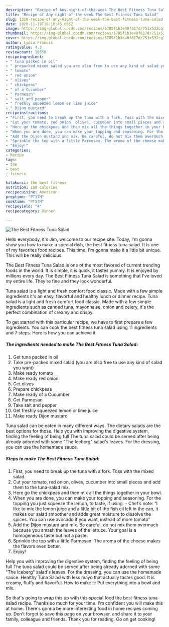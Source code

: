 ```yaml
---
description: "Recipe of Any-night-of-the-week The Best Fitness Tuna Salad"
title: "Recipe of Any-night-of-the-week The Best Fitness Tuna Salad"
slug: 1318-recipe-of-any-night-of-the-week-the-best-fitness-tuna-salad
date: 2020-11-19T16:16:48.005Z
image: https://img-global.cpcdn.com/recipes/5785f1b3e40f617d/751x532cq70/the-best-fitness-tuna-salad-recipe-main-photo.jpg
thumbnail: https://img-global.cpcdn.com/recipes/5785f1b3e40f617d/751x532cq70/the-best-fitness-tuna-salad-recipe-main-photo.jpg
cover: https://img-global.cpcdn.com/recipes/5785f1b3e40f617d/751x532cq70/the-best-fitness-tuna-salad-recipe-main-photo.jpg
author: Lydia Francis
ratingvalue: 4.3
reviewcount: 10650
recipeingredient:
- " tuna packed in oil"
- " prepacked mixed salad you are also free to use any kind of salad you want"
- " tomato"
- " red onion"
- " olives"
- " chickpeas"
- " of a Cucumber"
- " Parmesan"
- " salt and pepper"
- " freshly squeezed lemon or lime juice"
- " Dijon mustard"
recipeinstructions:
- "First, you need to break up the tuna with a fork. Toss with the mixed salad."
- "Cut your tomato, red onion, olives, cucumber into small pieces and add them to the tuna-salad mix."
- "Here go the chickpeas and then mix all the things together in your bowl."
- "When you are done, you can make your topping and seasoning. For the topping you just squeeze the lemon, to taste, if using.  Chef’s note: “I like to mix the lemon juice and a little bit of the fish oil left in the can, it makes our salad smoother and adds great moisture to dissolve the spices. You can use avocado if you want, instead of more tomato”"
- "Add the Dijon mustard and mix. Be careful, do not mix them overmuch because you smash the leaves of the lettuce. Your goal is a homogeneous taste but not a paste."
- "Sprinkle the top with a little Parmesan. The aroma of the cheese makes the flavors even better."
- "Enjoy!"
categories:
- Recipe
tags:
- the
- best
- fitness

katakunci: the best fitness 
nutrition: 158 calories
recipecuisine: American
preptime: "PT17M"
cooktime: "PT57M"
recipeyield: "4"
recipecategory: Dinner

---
```



![The Best Fitness Tuna Salad](https://img-global.cpcdn.com/recipes/5785f1b3e40f617d/751x532cq70/the-best-fitness-tuna-salad-recipe-main-photo.jpg)

Hello everybody, it's Jim, welcome to our recipe site. Today, I'm gonna show you how to make a special dish, the best fitness tuna salad. It is one of my favorites food recipes. This time, I'm gonna make it a little bit unique. This will be really delicious.

The Best Fitness Tuna Salad is one of the most favored of current trending foods in the world. It is simple, it is quick, it tastes yummy. It is enjoyed by millions every day. The Best Fitness Tuna Salad is something that I've loved my entire life. They're fine and they look wonderful.

Tuna salad is a light and fresh comfort food classic. Made with a few simple ingredients it&#39;s an easy, flavorful and healthy lunch or dinner recipe. Tuna salad is a light and fresh comfort food classic. Made with a few simple ingredients such as canned tuna, mayonnaise, onion and celery, it&#39;s the perfect combination of creamy and crispy.


To get started with this particular recipe, we have to first prepare a few ingredients. You can cook the best fitness tuna salad using 11 ingredients and 7 steps. Here is how you can achieve it.

<!--inarticleads1-->

##### The ingredients needed to make The Best Fitness Tuna Salad:

1. Get  tuna packed in oil
1. Take  pre-packed mixed salad (you are also free to use any kind of salad you want)
1. Make ready  tomato
1. Make ready  red onion
1. Get  olives
1. Prepare  chickpeas
1. Make ready  of a Cucumber
1. Get  Parmesan
1. Take  salt and pepper
1. Get  freshly squeezed lemon or lime juice
1. Make ready  Dijon mustard


Tuna salad can be eaten in many different ways. The dietary salads are the best options for those. Help you with improving the digestive system, finding the feeling of being full The tuna salad could be served after being already adorned with some &#34;The Iceberg&#34; salad&#39;s leaves. For the dressing, you can use the homemade sauce. 

<!--inarticleads2-->

##### Steps to make The Best Fitness Tuna Salad:

1. First, you need to break up the tuna with a fork. Toss with the mixed salad.
1. Cut your tomato, red onion, olives, cucumber into small pieces and add them to the tuna-salad mix.
1. Here go the chickpeas and then mix all the things together in your bowl.
1. When you are done, you can make your topping and seasoning. For the topping you just squeeze the lemon, to taste, if using.  - Chef’s note: “I like to mix the lemon juice and a little bit of the fish oil left in the can, it makes our salad smoother and adds great moisture to dissolve the spices. You can use avocado if you want, instead of more tomato”
1. Add the Dijon mustard and mix. Be careful, do not mix them overmuch because you smash the leaves of the lettuce. Your goal is a homogeneous taste but not a paste.
1. Sprinkle the top with a little Parmesan. The aroma of the cheese makes the flavors even better.
1. Enjoy!


Help you with improving the digestive system, finding the feeling of being full The tuna salad could be served after being already adorned with some &#34;The Iceberg&#34; salad&#39;s leaves. For the dressing, you can use the homemade sauce. Healthy Tuna Salad with less mayo that actually tastes good. It is creamy, fluffy and flavorful. How to make it: Put everything into a bowl and mix. 

So that's going to wrap this up with this special food the best fitness tuna salad recipe. Thanks so much for your time. I'm confident you will make this at home. There's gonna be more interesting food in home recipes coming up. Don't forget to save this page on your browser, and share it to your family, colleague and friends. Thank you for reading. Go on get cooking!
